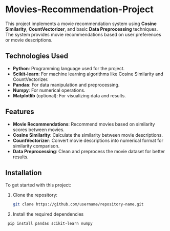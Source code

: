 # Movies-Recommendation-Project


This project implements a movie recommendation system using **Cosine Similarity**, **CountVectorizer**, and basic **Data Preprocessing** techniques. The system provides movie recommendations based on user preferences or movie descriptions.

## Technologies Used

- **Python**: Programming language used for the project.
- **Scikit-learn**: For machine learning algorithms like Cosine Similarity and CountVectorizer.
- **Pandas**: For data manipulation and preprocessing.
- **Numpy**: For numerical operations.
- **Matplotlib** (optional): For visualizing data and results.

## Features

- **Movie Recommendations**: Recommend movies based on similarity scores between movies.
- **Cosine Similarity**: Calculate the similarity between movie descriptions.
- **CountVectorizer**: Convert movie descriptions into numerical format for similarity comparison.
- **Data Preprocessing**: Clean and preprocess the movie dataset for better results.

## Installation

To get started with this project:

1. Clone the repository:
   ```bash
   git clone https://github.com/username/repository-name.git
2. Install the required dependencies
  ```bash
   pip install pandas scikit-learn numpy

